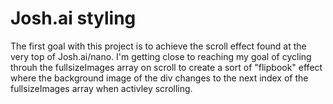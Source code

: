 # Josh.ai styling

The first goal with this project is to achieve the scroll effect found at the very top of Josh.ai/nano. I'm getting close to reaching my goal of cycling throuh the fullsizeImages array on scroll to create a sort of "flipbook" effect where the background image of the div changes to the next index of the fullsizeImages array when activley scrolling.

